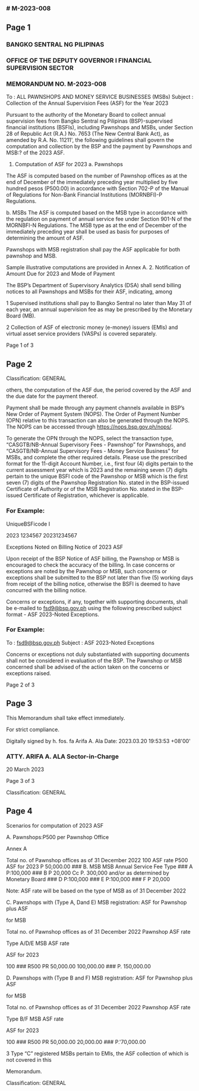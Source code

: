 ### # M-2023-008

## Page 1

### BANGKO SENTRAL NG PILIPINAS

### OFFICE OF THE DEPUTY GOVERNOR I FINANCIAL SUPERVISION SECTOR

### MEMORANDUM NO. M-2023-008

To : ALL PAWNSHOPS AND MONEY SERVICE BUSINESSES (MSBs) Subject : Collection of the Annual Supervision Fees (ASF) for the Year 2023

Pursuant to the authority of the Monetary Board to collect annual supervision fees from Bangko Sentral ng Pilipinas (BSP)-supervised financial institutions (BSFIs), including Pawnshops and MSBs, under Section 28 of Republic Act (R.A.) No. 7653 (The New Central Bank Act), as amended by R.A. No. 11211', the following guidelines shall govern the computation and collection by the BSP and the payment by Pawnshops and MSB:? of the 2023 ASF.

1. Computation of ASF for 2023 a. Pawnshops

The ASF is computed based on the number of Pawnshop offices as at the end of December of the immediately preceding year multiplied by five hundred pesos (P500.00) in accordance with Section 702-P of the Manual of Regulations for Non-Bank Financial Institutions (MORNBFI)-P Regulations.

b. MSBs The ASF is computed based on the MSB type in accordance with the regulation on payment of annual service fee under Section 901-N of the MORNBFI-N Regulations. The MSB type as at the end of December of the immediately preceding year shall be used as basis for purposes of determining the amount of ASF.

Pawnshops with MSB registration shall pay the ASF applicable for both pawnshop and MSB.

Sample illustrative computations are provided in Annex A. 2. Notification of Amount Due for 2023 and Mode of Payment

The BSP’s Department of Supervisory Analytics (DSA) shall send billing notices to all Pawnshops and MSBs for their ASF, indicating, among

1 Supervised institutions shall pay to Bangko Sentral no later than May 31 of each year, an annual supervision fee as may be prescribed by the Monetary Board (MB).

2 Collection of ASF of electronic money (e-money) issuers (EMIs) and virtual asset service providers (VASPs) is covered separately.

Page 1 of 3

## Page 2

Classification: GENERAL

others, the computation of the ASF due, the period covered by the ASF and the due date for the payment thereof.

Payment shall be made through any payment channels available in BSP’s New Order of Payment System (NOPS). The Order of Payment Number (OPN) relative to this transaction can also be generated through the NOPS. The NOPS can be accessed through https://nops.bsp.gov.ph/nops/.

To generate the OPN through the NOPS, select the transaction type, “CASGTB/NB-Annual Supervisory Fees - Pawnshop” for Pawnshops, and “CASGTB/NB-Annual Supervisory Fees - Money Service Business” for MSBs, and complete the other required details. Please use the prescribed format for the 11-digit Account Number, i.e., first four (4) digits pertain to the current assessment year which is 2023 and the remaining seven (7) digits pertain to the unique BSFI code of the Pawnshop or MSB which is the first seven (7) digits of the Pawnshop Registration No. stated in the BSP-issued Certificate of Authority or of the MSB Registration No. stated in the BSP-issued Certificate of Registration, whichever is applicable.

### For Example:

UniqueBSFicode I

2023 1234567 20231234567

Exceptions Noted on Billing Notice of 2023 ASF

Upon receipt of the BSP Notice of ASF billing, the Pawnshop or MSB is encouraged to check the accuracy of the billing. In case concerns or exceptions are noted by the Pawnshop or MSB, such concerns or exceptions shall be submitted to the BSP not later than five (5) working days from receipt of the billing notice, otherwise the BSFI is deemed to have concurred with the billing notice.

Concerns or exceptions, if any, together with supporting documents, shall be e-mailed to fsd9@bsp.gov.ph using the following prescribed subject format - ASF 2023-Noted Exceptions<space><BSFI Name>.

### For Example:

To : fsd9@bsp.gov.ph Subject : ASF 2023-Noted Exceptions <BSFI Name>

Concerns or exceptions not duly substantiated with supporting documents shall not be considered in evaluation of the BSP. The Pawnshop or MSB concerned shall be advised of the action taken on the concerns or exceptions raised.

Page 2 of 3

## Page 3

This Memorandum shall take effect immediately.

For strict compliance.

Digitally signed by h. fos. fa Arifa A. Ala Date: 2023.03.20 19:53:53 +08'00'

### ATTY. ARIFA A. ALA Sector-in-Charge

20 March 2023

Page 3 of 3

Classification: GENERAL

## Page 4

Scenarios for computation of 2023 ASF

A. Pawnshops:P500 per Pawnshop Office

Annex A

Total no. of Pawnshop offices as of 31 December 2022 100 ASF rate P500 ASF for 2023 P 50,000.00 ### B. MSB MSB Annual Service Fee Type ### A P:100,000 ### B P 20,000 Cc P. 300,000 and/or as determined by Monetary Board ### D P:100,000 ### E P:100,000 ### F P 20,000

Note: ASF rate will be based on the type of MSB as of 31 December 2022

C. Pawnshops with (Type A, Dand E) MSB registration: ASF for Pawnshop plus ASF

for MSB

Total no. of Pawnshop offices as of 31 December 2022 Pawnshop ASF rate

Type A/D/E MSB ASF rate

ASF for 2023

100 ### R500 PR 50,000.00 100,000.00 ### P. 150,000.00

D. Pawnshops with (Type B and F) MSB registration: ASF for Pawnshop plus ASF

for MSB

Total no. of Pawnshop offices as of 31 December 2022 Pawnshop ASF rate

Type B/F MSB ASF rate

ASF for 2023

100 ### R500 PR 50,000.00 20,000.00 ### P.'70,000.00

3 Type “C” registered MSBs pertain to EMls, the ASF collection of which is not covered in this

Memorandum.

Classification: GENERAL 